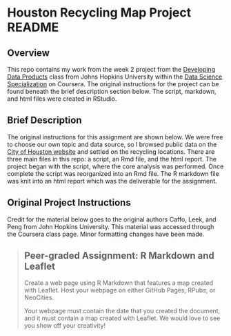 # Houston Recycling Map Project README


## Overview

This repo contains my work from the week 2 project from the
[Developing Data Products][1] class from Johns Hopkins University within the
[Data Science Specialization][2] on Coursera. The original instructions for the
project can be found beneath the brief description section below. The script,
markdown, and html files were created in RStudio.

[1]: https://www.coursera.org/learn/data-products  "Developing Data Products"
[2]: https://www.coursera.org/specializations/jhu-data-science  "DS Spec."
[3]: https://cohgis-mycity.opendata.arcgis.com/  "City of Houston GIS Data"

## Brief Description

The original instructions for this assignment are shown below. We were free to
choose our own topic and data source, so I browsed public data on the
[City of Houston website][3] and settled on the recycling locations. There are
three main files in this repo: a script, an Rmd file, and the html report. The
project began with the script, where the core analysis was performed. Once
complete the script was reorganized into an Rmd file. The R markdown file was
knit into an html report which was the deliverable for the assignment.


## Original Project Instructions

Credit for the material below goes to the original authors Caffo, Leek, and Peng
from John Hopkins University. This material was accessed through the Coursera
class page. Minor formatting changes have been made.

>## Peer-graded Assignment: R Markdown and Leaflet
>
>Create a web page using R Markdown that features a map created with Leaflet.
Host your webpage on either GitHub Pages, RPubs, or NeoCities.
>
>Your webpage must contain the date that you created the document, and it must
contain a map created with Leaflet. We would love to see you show off your
creativity!

